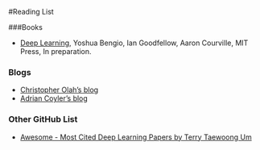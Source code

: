#Reading List

###Books
  * [Deep Learning](http://www.deeplearningbook.org/), Yoshua Bengio, Ian Goodfellow, Aaron Courville, MIT Press, In preparation.
  
### Blogs
  * [Christopher Olah’s blog](http://colah.github.io/)
  * [Adrian Coyler’s blog](https://blog.acolyer.org/)
  

### Other GitHub List
  * [Awesome - Most Cited Deep Learning Papers by Terry Taewoong Um](https://github.com/terryum/awesome-deep-learning-papers)
